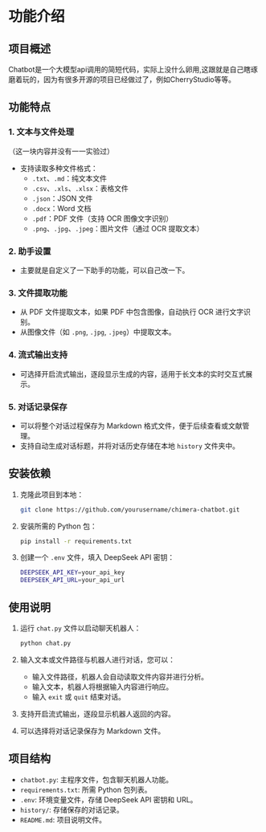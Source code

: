 # 功能介绍

## 项目概述

Chatbot是一个大模型api调用的简短代码，实际上没什么卵用,这跟就是自己瞎琢磨着玩的，因为有很多开源的项目已经做过了，例如CherryStudio等等。

## 功能特点

### 1. **文本与文件处理**
（这一块内容并没有一一实验过）
- 支持读取多种文件格式：
  - `.txt`、`.md`：纯文本文件
  - `.csv`、`.xls`、`.xlsx`：表格文件
  - `.json`：JSON 文件
  - `.docx`：Word 文档
  - `.pdf`：PDF 文件（支持 OCR 图像文字识别）
  - `.png`、`.jpg`、`.jpeg`：图片文件（通过 OCR 提取文本）
  
### 2. **助手设置**
- 主要就是自定义了一下助手的功能，可以自己改一下。

### 3. **文件提取功能**
- 从 PDF 文件提取文本，如果 PDF 中包含图像，自动执行 OCR 进行文字识别。
- 从图像文件（如 `.png`, `.jpg`, `.jpeg`）中提取文本。

### 4. **流式输出支持**
- 可选择开启流式输出，逐段显示生成的内容，适用于长文本的实时交互式展示。

### 5. **对话记录保存**
- 可以将整个对话过程保存为 Markdown 格式文件，便于后续查看或文献管理。
- 支持自动生成对话标题，并将对话历史存储在本地 `history` 文件夹中。

## 安装依赖

1. 克隆此项目到本地：
   ```bash
   git clone https://github.com/yourusername/chimera-chatbot.git
   ```

2. 安装所需的 Python 包：
   ```bash
   pip install -r requirements.txt
   ```

3. 创建一个 `.env` 文件，填入 DeepSeek API 密钥：
   ```bash
   DEEPSEEK_API_KEY=your_api_key
   DEEPSEEK_API_URL=your_api_url
   ```

## 使用说明

1. 运行 `chat.py` 文件以启动聊天机器人：
   ```bash
   python chat.py
   ```

2. 输入文本或文件路径与机器人进行对话，您可以：
   - 输入文件路径，机器人会自动读取文件内容并进行分析。
   - 输入文本，机器人将根据输入内容进行响应。
   - 输入 `exit` 或 `quit` 结束对话。

3. 支持开启流式输出，逐段显示机器人返回的内容。

4. 可以选择将对话记录保存为 Markdown 文件。

## 项目结构

- `chatbot.py`: 主程序文件，包含聊天机器人功能。
- `requirements.txt`: 所需 Python 包列表。
- `.env`: 环境变量文件，存储 DeepSeek API 密钥和 URL。
- `history/`: 存储保存的对话记录。
- `README.md`: 项目说明文件。


